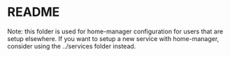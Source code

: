 # README

Note: this folder is used for home-manager configuration for users that are
setup elsewhere. If you want to setup a new service with home-manager, consider
using the ../services folder instead.
